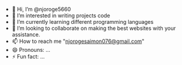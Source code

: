 - 👋 Hi, I’m @njoroge5660
- 👀 I’m interested in writing projects code
- 🌱 I’m currently learning different programming languages
- 💞️ I’m looking to collaborate on making the best websites with your assistance.
- 📫 How to reach me "njorogesaimon076@gmail.com"
- 😄 Pronouns: ...
- ⚡ Fun fact: ...

<!---
njoroge5660/njoroge5660 is a ✨ special ✨ repository because its `README.md` (this file) appears on your GitHub profile.
You can click the Preview link to take a look at your changes.
--->
